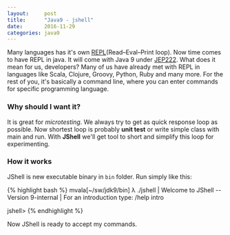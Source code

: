 ```yaml
---
layout:     post
title:      "Java9 - jshell"
date:       2016-11-29
categories: java9
---
```


Many languages has it's own [REPL](Read–Eval–Print loop). Now time comes to have REPL in java. It will come with Java 9 under [JEP222][JEP222]. What does it mean for us, developers? Many of us have already met with REPL in languages like Scala, Clojure, Groovy, Python, Ruby and many more. For the rest of you, it's basically a command line, where you can enter commands for specific programming language.

### Why should I want it?
It is great for _microtesting_. We always try to get as quick response loop as possible. Now shortest loop is probably **unit test** or write simple class with main and run. With **JShell** we'll get tool to short and simplify this loop for experimenting.

### How it works ###
JShell is new executable binary in `bin` folder. Run simply like this:

{% highlight bash %}
mvala[~/sw/jdk9/bin] λ ./jshell 
|  Welcome to JShell -- Version 9-internal
|  For an introduction type: /help intro


jshell> 
{% endhighlight %}

Now JShell is ready to accept my commands.

[REPL]: https://en.wikipedia.org/wiki/Read%E2%80%93eval%E2%80%93print_loop
[JEP222]: http://openjdk.java.net/jeps/222